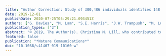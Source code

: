 ```yaml
---
title: "Author Correction: Study of 300,486 individuals identifies 148 independent genetic loci influencing general cognitive function (Nature Communications, (2018), 9, 1, (2098), 10.1038/s41467-018-04362-x)"
date: 2019-12-01
publishDate: 2020-07-25T05:29:21.093451Z
authors: ["G. Davies", "M. Lam", "S.E. Harris", "J.W. Trampush", "M. Luciano", "W.D. Hill", "S.P. Hagenaars", "S.J. Ritchie", "R.E. Marioni", "C. Fawns-Ritchie", "D.C.M. Liewald", "J.A. Okely", "A.V. Ahola-Olli", "C.L.K. Barnes", "L. Bertram", "J.C. Bis", "K.E. Burdick", "A. Christoforou", "P. DeRosse", "S. Djurovic", "T. Espeseth", "S. Giakoumaki", "S. Giddaluru", "D.E. Gustavson", "C. Hayward", "E. Hofer", "M.A. Ikram", "R. Karlsson", "E. Knowles", "J. Lahti", "M. Leber", "S. Li", "K.A. Mather", "I. Melle", "D. Morris", "C. Oldmeadow", "T. Palviainen", "A. Payton", "R. Pazoki", "K. Petrovic", "C.A. Reynolds", "M. Sargurupremraj", "M. Scholz", "J.A. Smith", "A.V. Smith", "N. Terzikhan", "A. Thalamuthu", "S. Trompet", "S.J. van der Lee", "E.B. Ware", "B.G. Windham", "M.J. Wright", "J. Yang", "J. Yu", "D. Ames", "N. Amin", "P. Amouyel", "O.A. Andreassen", "N.J. Armstrong", "A.A. Assareh", "J.R. Attia", "D. Attix", "D. Avramopoulos", "D.A. Bennett", "A.C. Böhmer", "P.A. Boyle", "H. Brodaty", "H. Campbell", "T.D. Cannon", "E.T. Cirulli", "E. Congdon", "E.D. Conley", "J. Corley", "S.R. Cox", "A.M. Dale", "A. Dehghan", "D. Dick", "D. Dickinson", "J.G. Eriksson", "E. Evangelou", "J.D. Faul", "I. Ford", "N.A. Freimer", "H. Gao", "I. Giegling", "N.A. Gillespie", "S.D. Gordon", "R.F. Gottesman", "M.E. Griswold", "V. Gudnason", "T.B. Harris", "A.M. Hartmann", "A. Hatzimanolis", "G. Heiss", "E.G. Holliday", "P.K. Joshi", "M. Kähönen", "S.L.R. Kardia", "I. Karlsson", "L. Kleineidam"]
publication_types: ["2"]
abstract: "© 2019, The Author(s). Christina M. Lill, who contributed to analysis of data, was inadvertently omitted from the author list in the originally published version of this article. This has now been corrected in both the PDF and HTML versions of the article."
featured: false
publication: "*Nature Communications*"
doi: "10.1038/s41467-019-10160-w"
---
```


